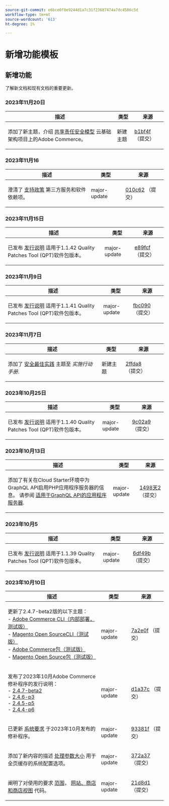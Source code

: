```yaml
---
source-git-commit: e6bce0f8e9244d1a7c31f23687474a7dc4586c5d
workflow-type: tm+mt
source-wordcount: '613'
ht-degree: 1%

---
```

# 新增功能模板

## 新增功能

了解新文档和现有文档的重要更新。

### 2023年11月20日

<table style="table-layout:auto;">
  <thead>
    <tr>
      <th>描述</th>
      <th>类型</th>
      <th>来源</th>
    </tr>
  </thead>
  <tbody>
    <tr>
      <td><p>添加了新主题，介绍 <a href="https://experienceleague.adobe.com/docs/commerce-operations/security-and-compliance/shared-responsibility.html">共享责任安全模型</a> 云基础架构项目上的Adobe Commerce。</p>
</td>
      <td>新建主题</td>
      <td><a href="https://github.com/AdobeDocs/commerce-operations.en/commit/b1bf4ffa950bf426c9e769904f5587cad93add15">b1bf4f</a> （提交）</td>
    </tr>
  </tbody>
</table>

### 2023年11月16

<table style="table-layout:auto;">
  <thead>
    <tr>
      <th>描述</th>
      <th>类型</th>
      <th>来源</th>
    </tr>
  </thead>
  <tbody>
    <tr>
      <td><p>澄清了 <a href="https://experienceleague.adobe.com/docs/commerce-operations/release/planning/lifecycle-policy.html">支持政策</a> 第三方服务和软件依赖项。</p>
</td>
      <td>major-update</td>
      <td><a href="https://github.com/AdobeDocs/commerce-operations.en/commit/010c625d2a00fda022b9e56098e74bb7b690479f">010c62</a> （提交）</td>
    </tr>
  </tbody>
</table>

### 2023年11月15日

<table style="table-layout:auto;">
  <thead>
    <tr>
      <th>描述</th>
      <th>类型</th>
      <th>来源</th>
    </tr>
  </thead>
  <tbody>
    <tr>
      <td><p>已发布 <a href="https://experienceleague.adobe.com/docs/commerce-operations/tools/quality-patches-tool/release-notes.html">发行说明</a> 适用于1.1.42 Quality Patches Tool (QPT)软件包版本。</p>
</td>
      <td>major-update</td>
      <td><a href="https://github.com/AdobeDocs/commerce-operations.en/commit/e89fcf5fb2aa750c34bcc9152be9ae53e673bb5c">e89fcf</a> （提交）</td>
    </tr>
  </tbody>
</table>

### 2023年11月9日

<table style="table-layout:auto;">
  <thead>
    <tr>
      <th>描述</th>
      <th>类型</th>
      <th>来源</th>
    </tr>
  </thead>
  <tbody>
    <tr>
      <td><p>已发布 <a href="https://experienceleague.adobe.com/docs/commerce-operations/tools/quality-patches-tool/release-notes.html">发行说明</a> 适用于1.1.41 Quality Patches Tool (QPT)软件包版本。</p>
</td>
      <td>major-update</td>
      <td><a href="https://github.com/AdobeDocs/commerce-operations.en/commit/fbc090e5fbd70ee4d594b8a813691abdddce9e20">fbc090</a> （提交）</td>
    </tr>
  </tbody>
</table>

### 2023年11月7日

<table style="table-layout:auto;">
  <thead>
    <tr>
      <th>描述</th>
      <th>类型</th>
      <th>来源</th>
    </tr>
  </thead>
  <tbody>
    <tr>
      <td><p>添加了 <a href="https://experienceleague.adobe.com/docs/commerce-operations/implementation-playbook/best-practices/launch/security-best-practices.html">安全最佳实践</a> 主题至 <em>实施行动手册</em>.</p>
</td>
      <td>新建主题</td>
      <td><a href="https://github.com/AdobeDocs/commerce-operations.en/commit/2ffda8afd118184f314e8e329a678605ac241007">2ffda8</a> （提交）</td>
    </tr>
  </tbody>
</table><!-- date_group -->

### 2023年10月25日

<table style="table-layout:auto;">
  <thead>
    <tr>
      <th>描述</th>
      <th>类型</th>
      <th>来源</th>
    </tr>
  </thead>
  <tbody>
    <tr>
      <td><p>已发布 <a href="https://experienceleague.adobe.com/docs/commerce-operations/tools/quality-patches-tool/release-notes.html">发行说明</a> 适用于1.1.40 Quality Patches Tool (QPT)软件包版本。</p>
</td>
      <td>major-update</td>
      <td><a href="https://github.com/AdobeDocs/commerce-operations.en/commit/9c02a9ca6341df46266b50dffaa6e5b961a6af98">9c02a9</a> （提交）</td>
    </tr>
  </tbody>
</table>

### 2023年10月13日

<table style="table-layout:auto;">
  <thead>
    <tr>
      <th>描述</th>
      <th>类型</th>
      <th>来源</th>
    </tr>
  </thead>
  <tbody>
    <tr>
      <td><p>添加了有关在Cloud Starter环境中为GraphQL API启用PHP应用程序服务器的信息。 请参阅 <a href="https://experienceleague.adobe.com/docs/commerce-operations/performance-best-practices/performance-best-practices/application-server.html">适用于GraphQL API的应用程序服务器</a>.</p>
</td>
      <td>major-update</td>
      <td><a href="https://github.com/AdobeDocs/commerce-operations.en/commit/1498d2e8cfaa0243f571a8fd9a0bb717bc3a86c4">1498天2</a> （提交）</td>
    </tr>
  </tbody>
</table>

### 2023年10月5

<table style="table-layout:auto;">
  <thead>
    <tr>
      <th>描述</th>
      <th>类型</th>
      <th>来源</th>
    </tr>
  </thead>
  <tbody>
    <tr>
      <td><p>已发布 <a href="https://experienceleague.adobe.com/docs/commerce-operations/tools/quality-patches-tool/release-notes.html">发行说明</a> 适用于1.1.39 Quality Patches Tool (QPT)软件包版本。</p>
</td>
      <td>major-update</td>
      <td><a href="https://github.com/AdobeDocs/commerce-operations.en/commit/6df49bc9d097bf883936b66176022251f9bf3b38">6df49b</a> （提交）</td>
    </tr>
  </tbody>
</table>

### 2023年10月10日

<table style="table-layout:auto;">
  <thead>
    <tr>
      <th>描述</th>
      <th>类型</th>
      <th>来源</th>
    </tr>
  </thead>
  <tbody>
    <tr>
      <td><p>更新了2.4.7-beta2版的以下主题：<br />- <a href="https://experienceleague.adobe.com/docs/commerce-operations/reference/commerce-on-premises-beta.html">Adobe Commerce CLI（内部部署，测试版）</a><br />- <a href="https://experienceleague.adobe.com/docs/commerce-operations/reference/magento-open-source-beta.html">Magento Open SourceCLI（测试版）</a><br />- <a href="https://experienceleague.adobe.com/docs/commerce-operations/release/packages/adobe-commerce-beta.html">Adobe Commerce包（测试版）</a><br />- <a href="https://experienceleague.adobe.com/docs/commerce-operations/release/packages/magento-open-source-beta.html">Magento Open Source包（测试版）</a></p>
</td>
      <td>major-update</td>
      <td><a href="https://github.com/AdobeDocs/commerce-operations.en/commit/7a2e0f9fd2e74776107ac85de9b785aaf056413c">7a2e0f</a> （提交）</td>
    </tr>
    <tr>
      <td><p>发布了2023年10月Adobe Commerce修补程序的发行说明：<br />- <a href="https://experienceleague.adobe.com/docs/commerce-operations/release/notes/adobe-commerce/2-4-7.html">2.4.7-beta2</a><br />- <a href="https://experienceleague.adobe.com/docs/commerce-operations/release/notes/security-patches/2-4-6-p3.html">2.4.6-p3</a><br />- <a href="https://experienceleague.adobe.com/docs/commerce-operations/release/notes/security-patches/2-4-5-p5.html">2.4.5-p5</a><br />- <a href="https://experienceleague.adobe.com/docs/commerce-operations/release/notes/security-patches/2-4-4-p6.html">2.4.4-p6</a></p>
</td>
      <td>major-update</td>
      <td><a href="https://github.com/AdobeDocs/commerce-operations.en/commit/d1a37c01f56c12f4d4553bcd3ad883a321de9ac8">d1a37c</a> （提交）</td>
    </tr>
    <tr>
      <td><p>已更新 <a href="https://experienceleague.adobe.com/docs/commerce-operations/installation-guide/system-requirements.html">系统要求</a> 于2023年10月发布的修补程序。</p>
</td>
      <td>major-update</td>
      <td><a href="https://github.com/AdobeDocs/commerce-operations.en/commit/93381f57ab687521e1503144cf5c5442da856310">93381f</a> （提交）</td>
    </tr>
    <tr>
      <td><p>添加了新内容的描述 <a href="https://experienceleague.adobe.com/docs/commerce-operations/configuration-guide/cache/configure-varnish-commerce.html">处理参数大小</a> 用于全页缓存的系统配置选项。</p>
</td>
      <td>major-update</td>
      <td><a href="https://github.com/AdobeDocs/commerce-operations.en/commit/372a37d8c75aec195951114fa9bc2786fc450bf8">372a37</a> （提交）</td>
    </tr>
    <tr>
      <td><p>阐明了对使用的要求 <a href="https://experienceleague.adobe.com/docs/commerce-operations/configuration-guide/cli/configuration-management/set-configuration-values.html">范围</a>， <a href="https://experienceleague.adobe.com/docs/commerce-operations/configuration-guide/multi-sites/ms-admin.html">网站、商店和商店视图</a> 代码。</p>
</td>
      <td>major-update</td>
      <td><a href="https://github.com/AdobeDocs/commerce-operations.en/commit/21d8d1f26e44d48c84095c539e68b34066854fda">21d8d1</a> （提交）</td>
    </tr>
  </tbody>
</table><!-- date_group --><!-- month_group --><!-- year_group -->

